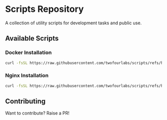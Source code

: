 # Scripts Repository

A collection of utility scripts for development tasks and public use.

## Available Scripts

### Docker Installation
```bash
curl -fsSL https://raw.githubusercontent.com/twofourlabs/scripts/refs/heads/master/docker/install-basic-docker.sh | bash
```

### Nginx Installation
```bash
curl -fsSL https://raw.githubusercontent.com/twofourlabs/scripts/refs/heads/master/nginx/install-nginx.sh | bash
```

## Contributing

Want to contribute? Raise a PR!
